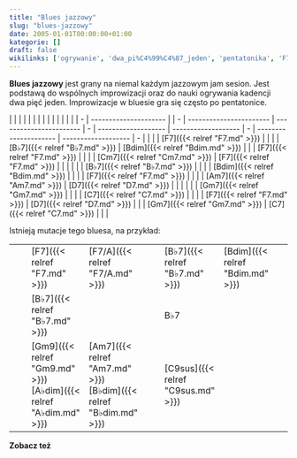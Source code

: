 ```yaml
---
title: "Blues jazzowy"
slug: "blues-jazzowy"
date: 2005-01-01T00:00:00+01:00
kategorie: []
draft: false
wikilinks: ['ogrywanie', 'dwa_pi%C4%99%C4%87_jeden', 'pentatonika', 'F7', 'B%E2%99%AD7', 'Bdim', 'F7', 'Cm7', 'F7', 'B%E2%99%AD7', 'Bdim', 'F7', 'Am7', 'D7', 'Gm7', 'C7', 'F7', 'D7', 'Gm7', 'C7', 'F7', 'F7/A', 'B%E2%99%AD7', 'Bdim', 'F7', 'Gm7', 'A%E2%99%ADdim', 'F7/A', 'B%E2%99%AD7', 'F9', 'E9', 'E%E2%99%AD9', 'D9', 'Gm9', 'A%E2%99%ADdim', 'Am7', 'B%E2%99%ADdim', 'C9sus', 'F7', 'A%E2%99%AD7', 'Gm7', 'C9']
---
```

**Blues jazzowy** jest grany na niemal każdym jazzowym jam sesion. Jest
podstawą do wspólnych improwizacji oraz do nauki
ogrywania<!-- link nie odnosił się do niczego --> kadencji dwa pięć
jeden<!-- link nie odnosił się do niczego -->. Improwizacje w bluesie gra się
często po pentatonice<!-- link nie odnosił się do niczego -->.

|   |                       |  |   |                         |                         |   |                     |                     |   |                       |                     |   |
| - | --------------------- |  | - | ----------------------- | ----------------------- | - | ------------------- | ------------------- | - | --------------------- | ------------------- | - |
| | | [F7]({{< relref "F7.md" >}})   |  | | | [B♭7]({{< relref "B♭7.md" >}})   | [Bdim]({{< relref "Bdim.md" >}}) | | | [F7]({{< relref "F7.md" >}}) |                     | | | [Cm7]({{< relref "Cm7.md" >}}) | [F7]({{< relref "F7.md" >}}) | | |
| | | [B♭7]({{< relref "B♭7.md" >}}) |  | | | [Bdim]({{< relref "Bdim.md" >}}) |                         | | | [F7]({{< relref "F7.md" >}}) |                     | | | [Am7]({{< relref "Am7.md" >}}) | [D7]({{< relref "D7.md" >}}) | | |
| | | [Gm7]({{< relref "Gm7.md" >}}) |  | | | [C7]({{< relref "C7.md" >}})     |                         | | | [F7]({{< relref "F7.md" >}}) | [D7]({{< relref "D7.md" >}}) | | | [Gm7]({{< relref "Gm7.md" >}}) | [C7]({{< relref "C7.md" >}}) | | |

Istnieją mutacje tego bluesa, na przykład:

|   |                                                 |                                                 |   |                           |                         |   |                     |                       |   |                           |                         |   |
| - | ----------------------------------------------- | ----------------------------------------------- | - | ------------------------- | ----------------------- | - | ------------------- | --------------------- | - | ------------------------- | ----------------------- | - |
| | | [F7]({{< relref "F7.md" >}})                             | [F7/A]({{< relref "F7/A.md" >}})                         | | | [B♭7]({{< relref "B♭7.md" >}})     | [Bdim]({{< relref "Bdim.md" >}}) | | | [F7]({{< relref "F7.md" >}}) | [Gm7]({{< relref "Gm7.md" >}}) | | | [A♭dim]({{< relref "A♭dim.md" >}}) | [F7/A]({{< relref "F7/A.md" >}}) | | |
| | | [B♭7]({{< relref "B♭7.md" >}})                           |                                                 | | | B♭7                       |                         | | | [F9]({{< relref "F9.md" >}}) | [E9]({{< relref "E9.md" >}})   | | | [E♭9]({{< relref "E♭9.md" >}})     | [D9]({{< relref "D9.md" >}})     | | |
| | | [Gm9]({{< relref "Gm9.md" >}}) [A♭dim]({{< relref "A♭dim.md" >}}) | [Am7]({{< relref "Am7.md" >}}) [B♭dim]({{< relref "B♭dim.md" >}}) | | | [C9sus]({{< relref "C9sus.md" >}}) |                         | | | [F7]({{< relref "F7.md" >}}) | [A♭7]({{< relref "A♭7.md" >}}) | | | [Gm7]({{< relref "Gm7.md" >}})     | [C9]({{< relref "C9.md" >}})     | | |

**Zobacz też**